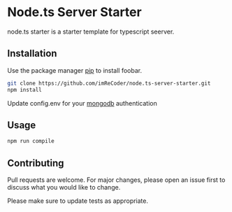 # Node.ts Server Starter

node.ts starter is a starter template for typescript seerver.

## Installation

Use the package manager [pip](https://pip.pypa.io/en/stable/) to install foobar.

```bash
git clone https://github.com/imReCoder/node.ts-server-starter.git
npm install 
```
Update config.env for your [mongodb](https://www.mongodb.com/cloud/atlas/lp/try2-in?utm_source=google&utm_campaign=gs_apac_india_search_core_brand_atlas_desktop&utm_term=mongodb&utm_medium=cpc_paid_search&utm_ad=e&utm_ad_campaign_id=12212624347&adgroup=115749713423&gclid=Cj0KCQiA_JWOBhDRARIsANymNOaoxbIjOhLH5J82caT82oCIJIa6iQ--dXw3DAw0xILxhAB7xv6uSF0aAoA_EALw_wcB) authentication

## Usage

```bash
npm run compile
```

## Contributing
Pull requests are welcome. For major changes, please open an issue first to discuss what you would like to change.

Please make sure to update tests as appropriate.
